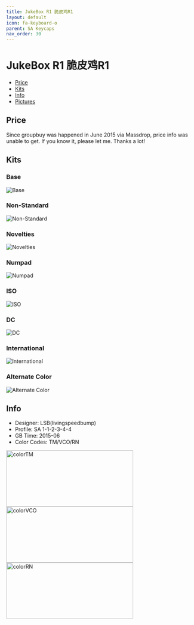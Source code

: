 ```yaml
---
title: JukeBox R1 脆皮鸡R1
layout: default
icon: fa-keyboard-o
parent: SA Keycaps
nav_order: 30
---
```


# JukeBox R1 脆皮鸡R1

* [Price](#price)
* [Kits](#kits)
* [Info](#info)
* [Pictures](#pictures)


## Price  

Since groupbuy was happened in June 2015 via Massdrop, price info was unable to get. If you know it, please let me. Thanks a lot!


## Kits
### Base
<img src="{{ 'assets/images/sa-keycaps/jukeboxr1/kits_pics/base.jpg' | relative_url }}" alt="Base" class="image featured">

### Non-Standard
<img src="{{ 'assets/images/sa-keycaps/jukeboxr1/kits_pics/nonstandard.jpg' | relative_url }}" alt="Non-Standard" class="image featured">

### Novelties
<img src="{{ 'assets/images/sa-keycaps/jukeboxr1/kits_pics/novelties.jpg' | relative_url }}" alt="Novelties" class="image featured">

### Numpad
<img src="{{ 'assets/images/sa-keycaps/jukeboxr1/kits_pics/numpad.jpg' | relative_url }}" alt="Numpad" class="image featured">

### ISO
<img src="{{ 'assets/images/sa-keycaps/jukeboxr1/kits_pics/iso.jpg' | relative_url }}" alt="ISO" class="image featured">

### DC
<img src="{{ 'assets/images/sa-keycaps/jukeboxr1/kits_pics/dc.jpg' | relative_url }}" alt="DC" class="image featured">

### International
<img src="{{ 'assets/images/sa-keycaps/jukeboxr1/kits_pics/international.jpg' | relative_url }}" alt="International" class="image featured">

### Alternate Color
<img src="{{ 'assets/images/sa-keycaps/jukeboxr1/kits_pics/alternatecolor.jpg' | relative_url }}" alt="Alternate Color" class="image featured">


## Info
* Designer: LSB(livingspeedbump)
* Profile: SA 1-1-2-3-4-4
* GB Time: 2015-06
* Color Codes: TM/VCO/RN  
<img src="{{ 'assets/images/sa-keycaps/SP_ColorCodes/abs/SP_Abs_ColorCodes_TM.png' | relative_url }}" alt="colorTM" height="150" width="340">
<img src="{{ 'assets/images/sa-keycaps/SP_ColorCodes/abs/SP_Abs_ColorCodes_VCO.png' | relative_url }}" alt="colorVCO" height="150" width="340">
<img src="{{ 'assets/images/sa-keycaps/SP_ColorCodes/abs/SP_Abs_ColorCodes_RN.png' | relative_url }}" alt="colorRN" height="150" width="340">
